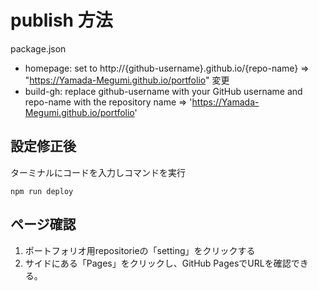 # publish 方法
package.json
- homepage: set to http://{github-username}.github.io/{repo-name} => "https://Yamada-Megumi.github.io/portfolio" 変更
- build-gh: replace github-username with your GitHub username and repo-name with the repository name => 'https://Yamada-Megumi.github.io/portfolio'

## 設定修正後
ターミナルにコードを入力しコマンドを実行
```
npm run deploy
```


## ページ確認
1. ポートフォリオ用repositorieの「setting」をクリックする
1. サイドにある「Pages」をクリックし、GitHub PagesでURLを確認できる。

